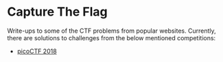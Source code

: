 # Capture The Flag

Write-ups to some of the CTF problems from popular websites. Currently, there are solutions to challenges from the below mentioned competitions:

* [picoCTF 2018](picoCTF%202018/)